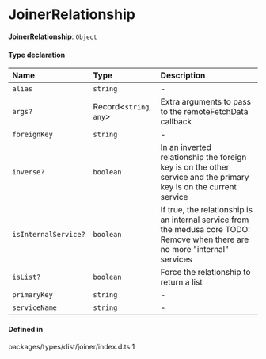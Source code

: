 # JoinerRelationship

 **JoinerRelationship**: `Object`

#### Type declaration

| Name | Type | Description |
| :------ | :------ | :------ |
| `alias` | `string` | - |
| `args?` | Record<`string`, `any`\> | Extra arguments to pass to the remoteFetchData callback |
| `foreignKey` | `string` | - |
| `inverse?` | `boolean` | In an inverted relationship the foreign key is on the other service and the primary key is on the current service |
| `isInternalService?` | `boolean` | If true, the relationship is an internal service from the medusa core TODO: Remove when there are no more "internal" services |
| `isList?` | `boolean` | Force the relationship to return a list |
| `primaryKey` | `string` | - |
| `serviceName` | `string` | - |

#### Defined in

packages/types/dist/joiner/index.d.ts:1
